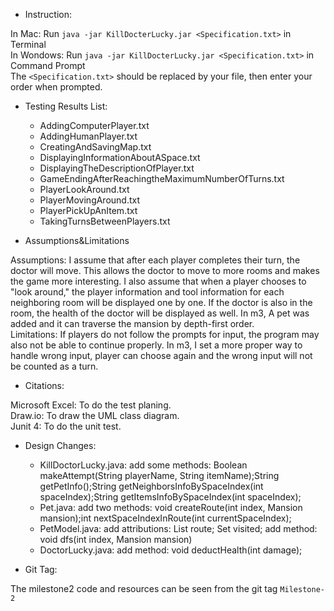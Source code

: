 - Instruction: 
 
In Mac: Run `java -jar KillDocterLucky.jar <Specification.txt>` in Terminal  
In Wondows: Run `java -jar KillDocterLucky.jar <Specification.txt>` in Command Prompt  
The `<Specification.txt>` should be replaced by your file, then enter your order when prompted. 

 
- Testing Results List: 

    - AddingComputerPlayer.txt  
    - AddingHumanPlayer.txt  
    - CreatingAndSavingMap.txt  
    - DisplayingInformationAboutASpace.txt  
    - DisplayingTheDescriptionOfPlayer.txt  
    - GameEndingAfterReachingtheMaximumNumberOfTurns.txt  
    - PlayerLookAround.txt  
    - PlayerMovingAround.txt  
    - PlayerPickUpAnItem.txt  
    - TakingTurnsBetweenPlayers.txt  


- Assumptions&Limitations

Assumptions: I assume that after each player completes their turn, the doctor will move. This allows the doctor to move to more rooms and makes the game more interesting. I also assume that when a player chooses to "look around," the player information and tool information for each neighboring room will be displayed one by one. If the doctor is also in the room, the health of the doctor will be displayed as well. In m3, A pet was added and it can traverse the mansion by depth-first order.  
Limitations: If players do not follow the prompts for input, the program may also not be able to continue properly. In m3, I set a more proper way to handle wrong input, player can choose again and the wrong input will not be counted as a turn.

- Citations:

Microsoft Excel: To do the test planing.  
Draw.io: To draw the UML class diagram.  
Junit 4: To do the unit test.

- Design Changes:
  
    - KillDoctorLucky.java: add some methods: Boolean makeAttempt(String playerName, String itemName);String getPetInfo();String getNeighborsInfoBySpaceIndex(int spaceIndex);String getItemsInfoBySpaceIndex(int spaceIndex);
    - Pet.java: add two methods: void createRoute(int index, Mansion mansion);int nextSpaceIndexInRoute(int currentSpaceIndex); 
    - PetModel.java: add attributions: List<Integer> route; Set<Integer> visited; add method: void dfs(int index, Mansion mansion)
    - DoctorLucky.java: add method: void deductHealth(int damage);
	
	
- Git Tag:

The milestone2 code and resources can be seen from the git tag `Milestone-2`
